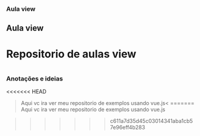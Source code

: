 ### Aula view
## Aula view

<h1>Repositorio de aulas view<h1>
<h3>Anotações e ideias </h3>

<<<<<<< HEAD
>Aqui vc ira ver meu repositorio de exemplos usando vue.js<
=======
>Aqui vc ira ver meu repositorio de exemplos usando vue.js


>>>>>>> c611a7d35d45c03014341aba1cb57e96eff4b283
